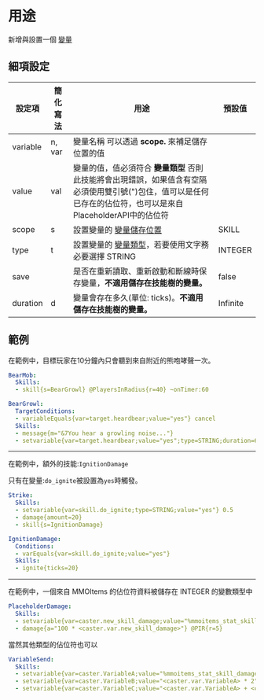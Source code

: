 用途
=====================

新增與設置一個 [變量](/skills/variables)

細項設定
----------

| 設定項 | 簡化寫法 | 用途 | 預設值 |
|-----------|---------|------------------|---------------|
| variable  | n, var | 變量名稱 可以透過 **scope.** 來補足儲存位置的值  |   |
| value | val | 變量的值，值必須符合 **變量類型** 否則此技能將會出現錯誤，如果值含有空隔必須使用雙引號(")包住，值可以是任何已存在的佔位符，也可以是來自PlaceholderAPI中的佔位符 |   |
| scope | s   | 設置變量的 [變量儲存位置](/skills/variables#變量儲存位置)| SKILL |
| type  | t | 設置變量的 [變量類型](/skills/variables#變量類型)，若要使用文字務必要選擇 STRING| INTEGER |
| save  | | 是否在重新讀取、重新啟動和斷線時保存變量，**不適用儲存在技能樹的變量。**| false |
| duration  | d | 變量會存在多久(單位: ticks)。**不適用儲存在技能樹的變量。**| Infinite |

  
範例
----

在範例中，目標玩家在10分鐘內只會聽到來自附近的熊咆哮聲一次。
```yml
BearMob:
  Skills:
  - skill{s=BearGrowl} @PlayersInRadius{r=40} ~onTimer:60
```
```yml
BearGrowl:
  TargetConditions:
  - variableEquals{var=target.heardbear;value="yes"} cancel
  Skills:
  - message{m="&7You hear a growling noise..."}
  - setvariable{var=target.heardbear;value="yes";type=STRING;duration=6000}
```
---
在範例中，額外的技能:`IgnitionDamage`

只有在變量:`do_ignite`被設置為`yes`時觸發。
```yml
Strike:
  Skills:
  - setvariable{var=skill.do_ignite;type=STRING;value="yes"} 0.5
  - damage{amount=20}
  - skill{s=IgnitionDamage}

IgnitionDamage:
  Conditions:
  - varEquals{var=skill.do_ignite;value="yes"}
  Skills:
  - ignite{ticks=20}
```
---
在範例中，一個來自 MMOItems 的佔位符資料被儲存在 INTEGER 的變數類型中
```yml
PlaceholderDamage:
  Skills:
  - setvariable{var=caster.new_skill_damage;value="%mmoitems_stat_skill_damage%";type=INTEGER} @self
  - damage{a="100 * <caster.var.new_skill_damage>"} @PIR{r=5}
```
當然其他類型的佔位符也可以
```yml
VariableSend:
  Skills:
  - setvariable{var=caster.VariableA;value="%mmoitems_stat_skill_damage%";type=INTEGER} @self
  - setvariable{var=caster.VariableB;value="<caster.var.VariableA> * 2";type=INTEGER} @self
  - setvariable{var=caster.VariableC;value="<caster.var.VariableA> + <caster.var.VariableB>";type=INTEGER} @self
```